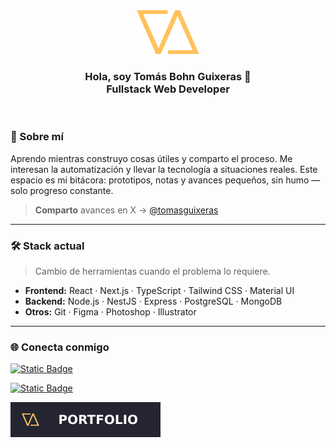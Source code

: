 <div id="header" align="center" >
  <img src="logo.png" width="100" />
  <h3 align="center">
  Hola, soy Tomás Bohn Guixeras 👋
  <br/>
  Fullstack Web Developer
  </h3>
</div>
<br/>

### 🚀 Sobre mí
Aprendo mientras construyo cosas útiles y comparto el proceso. Me interesan la automatización y llevar la tecnología a situaciones reales. Este espacio es mi bitácora: prototipos, notas y avances pequeños, sin humo — solo progreso constante.
> **Comparto** avances en X → [@tomasguixeras](https://x.com/tomasguixeras)

---

### 🛠️ Stack actual
> Cambio de herramientas cuando el problema lo requiere.
- **Frontend:** React · Next.js · TypeScript · Tailwind CSS · Material UI
- **Backend:** Node.js · NestJS · Express · PostgreSQL · MongoDB  
- **Otros:** Git · Figma · Photoshop · Illustrator  

---

### 🌐 Conecta conmigo
[![Static Badge](https://img.shields.io/badge/X%20(Twitter)-tomasguixeras?style=for-the-badge&logo=x&color=%23000000)](https://x.com/tomasguixeras)

[![Static Badge](https://img.shields.io/badge/LinkedIn-tomasguixeras?style=for-the-badge&logo=data%3Aimage%2Fwebp%3Bbase64%2CUklGRugFAABXRUJQVlA4TNwFAAAv%2F8F%2FEE9AkG1Tf9sDPNMgyLapv%2B0BnhFk29Tf9gDPFDaSlHz%2FBRruDi0QgOpXDxsZWHGl%2F%2Fttg4OgbdvE%2FGlv%2ByFExAQ02xjqbRcat97%2BIu02qda2OZLyX8L83RW63UaCy8k1GVypDa4dB1eSdXUJZblhmPnh%2FC%2B5I%2Fo%2FAZS0%2FW%2FbRj8Vgn8skXIApByAfnIBZsoeqWu4e4lpemZnyn3X23lVCPyIPJg%2BEf2fAPnWzxdvTpXs%2B0%2B7NVLWx0r4Fx2tXyrk9jRST8r5Ls4tJX0X45ayVv2eKWwrfVbFHfpEXqZa75kCb%2FU6VZEfrTMxa%2FSqNjAz01XPFbpbFaiZellR7N2yxM3qha7g1UIhd7UwkXMLgZwRSFX0FeSIXQfJ7DwksmsgAzujq8JXhd70iN5oohcyPZ%2FwRXoOXxvwDfSsbv7fYth82pk9Xux9efeszOyvWNQADn8ssS3B2gcvSqs5vUTfr6ysQsT3qO4R9R2oO0R%2BiukE0W9BCojfRkRWEsg1oiMkTYCcTnMDSCHxHTweqb%2BMdFQymeA4pK9wbggkobHCUNAEUAYyiuMuGAfOBqYjkcClYpm4aJaCxYO1Y7nmSVQUjdyF0oB3heKJOpSOSAKTCVNiophmJsK0ILFgXpE4qoYkUMlIZMQViUy4EpEpVyZS%2FbEyE1FcOyI11xG%2Be0SEayGiuQq%2BhYgUX811RERx7fDNRCquiciUKxOZcCUi4%2BLruAIRT9WVaEtVkRjNVJgoph2TiikzGTFFJoFpYOKImkIVnoXKlCdT6XhGKg1NVaw1yxGXCUvi4km6crXCUcCYG45ExlFURasYJjaBoI9sjKRbFO51ukinkVRF8YZEPfAxKs0zBeySVEV8myIxshLvWiE7ibUqZqfj1IGT8TpGHZX0pu53GJR1e9%2Fn6zPFvS3r%2FP7SlHizM5OFi70fTblvfPr%2Bmfnf%2F5v%2F%2F7K98f3nnd%2FOHi8vzmez3d3Prwur2XlA78PZl3fF9OkUsQ%2B%2FPP92dE%2BUYW9XT4QJ7K%2BCpHtvvxmgPADSX8b7UCP5wQsyzSkYL99x2dYgvYlM7D14%2BzsiTQ3qdzxcDfIrGk5Af8ViU2OA1yQ8hvmMg9MDkUShqTHUFiAoDHdlcIchfyBwhEH36D93OSwp%2FlMYevLeHIOvzmv18OSO7xQy2AbPBWRxcpyVPFTHzZHJ5DYruVjd1iGb0WuSj8VpHfLZnFZnRJLLAnK6uKzKSvOY1VmR5LCAvC4OqzLT%2FGV1ZiS5KyC3s7cg2Vndld%2BOTxK9PtOTFV%2FHJxHfhO8evhVfxycBX8a3w1fwNXzCL%2BJL%2BCZ8R%2FgKvoqv45MRXwTQPr55dGrMxnc7Mojsvs%2BP9Ws%2F1gOYnHdzrt9of%2BXb%2Be5S9%2Fgz3T3P9Se615%2FZiuN60j0fk61%2B60n3rriq327r%2FltN1d12rYc8opLBaXU4iBGq4LSkhw1U0WdFD10zJZf1cLA5U3bZBz241USTy8LhzIRo9lhRg55o57FowdQ89xy2qslrnsVhkw3HUxw22jBCs%2FqrqNGqXLKVjqb6a7TiaJq7VjUrLN1ds52KRdwV7XSF0tSuoxmcVQwZzTI6a7akyiRZmrIEZ42Wrliir6paDkWymHJFMpsyLMlX2VZdItFWVSJqe0ySXVWNdSTJVcWYJ8muWoy5AtkZawtkMmYLJBszujyiNSmPYE1xTK4arFUU3VVdrU8pxFXV3Lg4VnNXxbGY64rjCN%2FOXCiOGd%2F008UXR%2F7ll8y5v5xFc%2B1fzsIvv3Hz3%2Ba%2FzX%2Bb%2Fzb%2Fbf7b%2FPd3lHBOGa87p%2FwOzinzj%2BN%2F%2F2%2F%2B%2F9vtQK8Z6bX4XKDnI72Ar0v0RpleNdOr78FrUOB5VHhXaPAqyMhOIAmdB2RGNwGkoBNAGjmPxQBuutAzOFmQhVuHpQ2blWWSqM2xcoFmZVWDNseaGVkr61RkCmtnYMdYv%2FLy6JtpNdKrR1Ztjf51JNUKYq6gnCDup0BpRyN2f4toW5Dy5uLNKZr3n3Yf0B8%3D&color=0072b1&link=https%3A%2F%2Fwww.linkedin.com%2Fin%2Ftomasguixeras)](https://www.linkedin.com/in/tomasguixeras/)

[![Portfolio Badge](./portfolio_badge.svg)](https://tomasguixeras.com)

